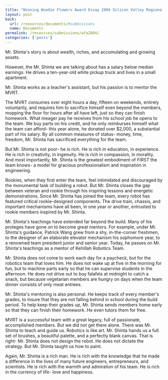 ```yaml
---
title: "Winning Woodie Flowers Award Essay 2004 Silicon Valley Regional: Mr. Ted Shinta"
layout: post
back:
  url: /resources/documents/#submissions
  name: Documents
permalink: /resources/submissions/wfa2004/
categories: ['posts']
---
```


Mr. Shinta's story is about wealth, riches, and accumulating and growing assets.

However, the Mr. Shinta we are talking about has a salary below median earnings.
He drives a ten-year-old white pickup truck and lives in a small apartment.

Mr. Shinta works as a teacher's assistant, but his passion is to mentor the
MVRT.

The MVRT consumes over eight hours a day, fifteen on weekends, entirely
voluntarily, and requires him to sacrifice himself even beyond the members,
mopping the floor for hours after all have left, just so they can finish
homework. What meager pay he receives from his school job he opens to the team.
We buy parts on his credit, and he only reimburses himself what the team can
afford- this year alone, he donated over $2,000, a substantial part of his
salary. By all common measures of status- money, time, freedom, Mr. Shinta has
sacrificed everything for the team.

But Mr. Shinta is not poor- he is rich. He is rich in education, in experience.
He is rich in creativity, in ingenuity. He is rich in compassion, in morality.
And most importantly, Mr. Shinta is the greatest embodiment of <i
class="first">FIRST</i> the team knows- a model for gracious professionalism and
inspiration in engineering.

Rookies, when they first enter the team, feel intimidated and discouraged by the
monumental task of building a robot. But Mr. Shinta closes the gap between
veteran and rookie through his inspiring lessons and energetic demonstrations.
Since Mr. Shinta has joined the team, every robot has featured critical
rookie-designed components. The drive train, chassis, and important mechanisms
have all been, in one year or another, entrusted to rookie members inspired by
Mr. Shinta.

Mr. Shinta's teachings have extended far beyond the build. Many of his proteges
have gone on to become great mentors. For example, under Mr. Shinta's guidance,
Patrick Wang grew from a shy, in-the-corner freshmen, to the designer of an
elaborate elevator mechanism his sophomore year, to a renowned team president
junior and senior year. Today, he passes on Mr. Shinta's teachings as a mentor
of Kehillah Robotics Team.

Mr. Shinta does not come to work each day for a paycheck, but for the robotics
team that loves him. He does not wake up at five in the morning for fun, but to
machine parts early so that he can supervise students in the afternoon. He does
not drive out to buy falafels at midnight to catch a snack, but because
vegetarian members are hungry on days when the team dinner consists of only meat
entrees.

Mr. Shinta's mentoring is also personal. He keeps track of every member's
grades, to insure that they are not falling behind in school during the build
period. To help keep their grades up, Mr. Shinta sends members home early so
that they can finish their homework. He even tutors them for free.

MVRT is a successful team with a great legacy, full of passionate, accomplished
members. But we did not get there alone. There was Mr. Shinta to teach and guide
us. Robotics is like art. Mr. Shinta hands us a full set of brushes, a beautiful
palette, and a perfectly blank canvas. That is right- Mr. Shinta does not design
the robot. He does not dictate the strategy. But Mr. Shinta taught us how to
paint.

Again, Mr. Shinta is a rich man. He is rich with the knowledge that he made a
difference in the lives of many future engineers, entrepreneurs, and scientists.
He is rich with the warmth and admiration of his team. He is rich in the
currency of life- love and happiness.
